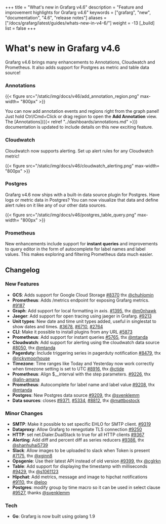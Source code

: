 +++
title = "What's new in Grafarg v4.6"
description = "Feature and improvement highlights for Grafarg v4.6"
keywords = ["grafarg", "new", "documentation", "4.6", "release notes"]
aliases = ["/docs/grafarg/latest/guides/whats-new-in-v4-6/"]
weight = -13
[_build]
list = false
+++

# What's new in Grafarg v4.6

Grafarg v4.6 brings many enhancements to Annotations, Cloudwatch and Prometheus. It also adds support for Postgres as metric and table data source!

### Annotations

{{< figure src="/static/img/docs/v46/add_annotation_region.png"  max-width= "800px" >}}

You can now add annotation events and regions right from the graph panel! Just hold Ctrl/Cmd+Click or drag region to open the **Add Annotation** view. The
[Annotations]({{< relref "../dashboards/annotations.md" >}}) documentation is updated to include details on this new exciting feature.

### Cloudwatch

Cloudwatch now supports alerting. Set up alert rules for any Cloudwatch metric!

{{< figure src="/static/img/docs/v46/cloudwatch_alerting.png"  max-width= "800px" >}}

### Postgres

Grafarg v4.6 now ships with a built-in data source plugin for Postgres. Have logs or metric data in Postgres? You can now visualize that data and
define alert rules on it like any of our other data sources.

{{< figure src="/static/img/docs/v46/postgres_table_query.png"  max-width= "800px" >}}

### Prometheus

New enhancements include support for **instant queries** and improvements to query editor in the form of autocomplete for label names and label values.
This makes exploring and filtering Prometheus data much easier.

## Changelog

### New Features

- **GCS**: Adds support for Google Cloud Storage [#8370](https://github.com/famarker/grafarg/issues/8370) thx [@chuhlomin](https://github.com/chuhlomin)
- **Prometheus**: Adds /metrics endpoint for exposing Grafarg metrics. [#9187](https://github.com/famarker/grafarg/pull/9187)
- **Graph**: Add support for local formatting in axis. [#1395](https://github.com/famarker/grafarg/issues/1395), thx [@m0nhawk](https://github.com/m0nhawk)
- **Jaeger**: Add support for open tracing using jaeger in Grafarg. [#9213](https://github.com/famarker/grafarg/pull/9213)
- **Unit types**: New date and time unit types added, useful in singlestat to show dates and times. [#3678](https://github.com/famarker/grafarg/issues/3678), [#6710](https://github.com/famarker/grafarg/issues/6710), [#2764](https://github.com/famarker/grafarg/issues/2764)
- **CLI**: Make it possible to install plugins from any URL [#5873](https://github.com/famarker/grafarg/issues/5873)
- **Prometheus**: Add support for instant queries [#5765](https://github.com/famarker/grafarg/issues/5765), thx [@mtanda](https://github.com/mtanda)
- **Cloudwatch**: Add support for alerting using the cloudwatch data source [#8050](https://github.com/famarker/grafarg/pull/8050), thx [@mtanda](https://github.com/mtanda)
- **Pagerduty**: Include triggering series in pagerduty notification [#8479](https://github.com/famarker/grafarg/issues/8479), thx [@rickymoorhouse](https://github.com/rickymoorhouse)
- **Timezone**: Time ranges like Today and Yesterday now work correctly when timezone setting is set to UTC [#8916](https://github.com/famarker/grafarg/issues/8916), thx [@ctide](https://github.com/ctide)
- **Prometheus**: Align $__interval with the step parameters. [#9226](https://github.com/famarker/grafarg/pull/9226), thx [@alin-amana](https://github.com/alin-amana)
- **Prometheus**: Autocomplete for label name and label value [#9208](https://github.com/famarker/grafarg/pull/9208), thx [@mtanda](https://github.com/mtanda)
- **Postgres**: New Postgres data source [#9209](https://github.com/famarker/grafarg/pull/9209), thx [@svenklemm](https://github.com/svenklemm)
- **Data sources**: closes [#9371](https://github.com/famarker/grafarg/issues/9371), [#5334](https://github.com/famarker/grafarg/issues/5334), [#8812](https://github.com/famarker/grafarg/issues/8812), thx [@mattbostock](https://github.com/mattbostock)

### Minor Changes

- **SMTP**: Make it possible to set specific EHLO for SMTP client. [#9319](https://github.com/famarker/grafarg/issues/9319)
- **Dataproxy**: Allow Grafarg to renegotiate TLS connection [#9250](https://github.com/famarker/grafarg/issues/9250)
- **HTTP**: set net.Dialer.DualStack to true for all HTTP clients [#9367](https://github.com/famarker/grafarg/pull/9367)
- **Alerting**: Add diff and percent diff as series reducers [#9386](https://github.com/famarker/grafarg/pull/9386), thx [@shanhuhai5739](https://github.com/shanhuhai5739)
- **Slack**: Allow images to be uploaded to slack when Token is present [#7175](https://github.com/famarker/grafarg/issues/7175), thx [@xginn8](https://github.com/xginn8)
- **Opsgenie**: Use their latest API instead of old version [#9399](https://github.com/famarker/grafarg/pull/9399), thx [@cglrkn](https://github.com/cglrkn)
- **Table**: Add support for displaying the timestamp with milliseconds [#9429](https://github.com/famarker/grafarg/pull/9429), thx [@s1061123](https://github.com/s1061123)
- **Hipchat**: Add metrics, message and image to hipchat notifications [#9110](https://github.com/famarker/grafarg/issues/9110), thx [@eloo](https://github.com/eloo)
- **Postgres**: modify group by time macro so it can be used in select clause [#9527](https://github.com/famarker/grafarg/pull/9527), thanks [@svenklemm](https://github.com/svenklemm)

### Tech
- **Go**: Grafarg is now built using golang 1.9
